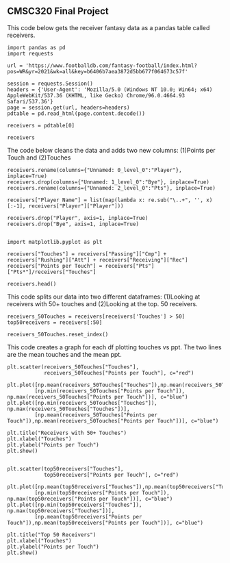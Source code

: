 ## CMSC320 Final Project

This code below gets the receiver fantasy data as a pandas table called receivers.
```
import pandas as pd
import requests

url = 'https://www.footballdb.com/fantasy-football/index.html?pos=WR&yr=2021&wk=all&key=b6406b7aea3872d5bb677f064673c57f'

session = requests.Session()
headers = {'User-Agent': 'Mozilla/5.0 (Windows NT 10.0; Win64; x64) AppleWebKit/537.36 (KHTML, like Gecko) Chrome/96.0.4664.93 Safari/537.36'}
page = session.get(url, headers=headers)
pdtable = pd.read_html(page.content.decode())

receivers = pdtable[0]

receivers
```


The code below cleans the data and adds two new columns: (1)Points per Touch and (2)Touches
```
receivers.rename(columns={"Unnamed: 0_level_0":"Player"}, inplace=True)
receivers.drop(columns={"Unnamed: 1_level_0":"Bye"}, inplace=True)
receivers.rename(columns={"Unnamed: 2_level_0":"Pts"}, inplace=True)

receivers["Player Name"] = list(map(lambda x: re.sub("\..+", '', x)[:-1], receivers["Player"]["Player"]))

receivers.drop("Player", axis=1, inplace=True)
receivers.drop("Bye", axis=1, inplace=True)


import matplotlib.pyplot as plt

receivers["Touches"] = receivers["Passing"]["Cmp"] + receivers["Rushing"]["Att"] + receivers["Receiving"]["Rec"]
receivers["Points per Touch"] = receivers["Pts"]["Pts*"]/receivers["Touches"]

receivers.head()
```

This code splits our data into two different dataframes: (1)Looking at receivers with 50+ touches and (2)Looking at the top. 50 receivers.
```
receivers_50Touches = receivers[receivers['Touches'] > 50]
top50receivers = receivers[:50]

receivers_50Touches.reset_index()
```

This code creates a graph for each df plotting touches vs ppt. The two lines are the mean touches and the mean ppt.
```
plt.scatter(receivers_50Touches["Touches"], 
            receivers_50Touches["Points per Touch"], c="red")

plt.plot([np.mean(receivers_50Touches["Touches"]),np.mean(receivers_50Touches["Touches"])],
         [np.min(receivers_50Touches["Points per Touch"]), np.max(receivers_50Touches["Points per Touch"])], c="blue")
plt.plot([np.min(receivers_50Touches["Touches"]), np.max(receivers_50Touches["Touches"])], 
         [np.mean(receivers_50Touches["Points per Touch"]),np.mean(receivers_50Touches["Points per Touch"])], c="blue")

plt.title("Receivers with 50+ Touches")
plt.xlabel("Touches")
plt.ylabel("Points per Touch")
plt.show()


plt.scatter(top50receivers["Touches"], 
            top50receivers["Points per Touch"], c="red")

plt.plot([np.mean(top50receivers["Touches"]),np.mean(top50receivers["Touches"])],
         [np.min(top50receivers["Points per Touch"]), np.max(top50receivers["Points per Touch"])], c="blue")
plt.plot([np.min(top50receivers["Touches"]), np.max(top50receivers["Touches"])], 
         [np.mean(top50receivers["Points per Touch"]),np.mean(top50receivers["Points per Touch"])], c="blue")

plt.title("Top 50 Receivers")
plt.xlabel("Touches")
plt.ylabel("Points per Touch")
plt.show()
```


